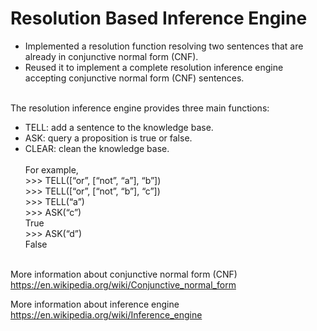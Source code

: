 # Resolution Based Inference Engine
- Implemented a resolution function resolving two sentences that are already in conjunctive normal form (CNF).
- Reused it to implement a complete resolution inference engine accepting conjunctive normal form (CNF) sentences.<br><br>

The resolution inference engine provides three main functions:
- TELL: add a sentence to the knowledge base.<br>
- ASK: query a proposition is true or false.<br>
- CLEAR: clean the knowledge base.<br><br>
For example,<br>
\>>> TELL([“or”, [“not”, “a”], “b”])<br>
\>>> TELL([“or”, [“not”, “b”], “c”])<br>
\>>> TELL(“a”)<br>
\>>> ASK(“c”)<br>
True<br>
\>>> ASK(“d”)<br>
False<br><br>

More information about conjunctive normal form (CNF)<br>
https://en.wikipedia.org/wiki/Conjunctive_normal_form<br>

More information about inference engine<br>
https://en.wikipedia.org/wiki/Inference_engine
